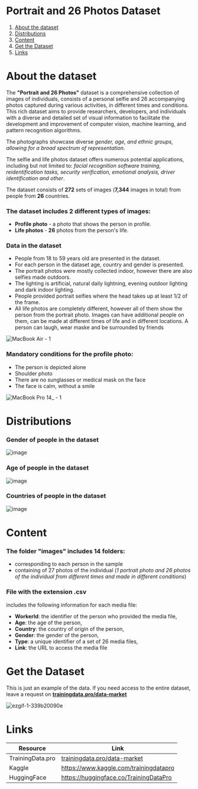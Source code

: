 # Portrait and 26 Photos Dataset
1. [ About the dataset ](#about)
2. [ Distributions ](#dist)
3. [ Content ](#cont)
4. [ Get the Dataset ](#getdat)
5. [ Links ](#link)

<a name="about"></a>
# About the dataset

The **"Portrait and 26 Photos"** dataset is a comprehensive collection of images of individuals, consists of a personal selfie and 26 accompanying photos captured during various activities, in different times and conditions. This rich dataset aims to provide researchers, developers, and individuals with a diverse and detailed set of visual information to facilitate the development and improvement of computer vision, machine learning, and pattern recognition algorithms.

The photographs showcase diverse *gender, age, and ethnic groups, allowing for a broad spectrum of representation.*

The selfie and life photos dataset offers numerous potential applications, including but not limited to: *facial recognition software training, reidentification tasks, security verification, emotional analysis, driver identification and other*.

The dataset consists of **272** sets of images (**7,344** images in total) from people from **26** countries. 

### The dataset includes 2 different types of images:
- **Profile photo** - a photo that shows the person in profile.
- **Life photos** - **26** photos from the person's life. 

### Data in the dataset
- People from 18 to 59 years old are presented in the dataset.
- For each person in the dataset age, country and gender is presented.
- The portrait photos were mostly collected indoor, however there are also selfies made outdoors.
- The lighting is artificial, natural daily lightning, evening outdoor lighting and dark indoor lighting.
- People provided portrait selfies where the head takes up at least 1/2 of the frame.
- All life photos are completely different, however all of them show the person from the portrait photo. Images can have additional people on them, can be made at different times of life and in different locations. A person can laugh, wear maske and be surrounded by friends

![MacBook Air - 1](https://github.com/Trainingdata-datamarket/Portrait-and-26-Photos/assets/113421352/0414ebdc-342a-49d7-b388-5b31c571b8dc)

### Mandatory conditions for the profile photo:

- The person is depicted alone
- Shoulder photo
- There are no sunglasses or medical mask on the face
- The face is calm, without a smile

![MacBook Pro 14_ - 1](https://github.com/Trainingdata-datamarket/Portrait-and-26-Photos/assets/113421352/957315c7-a25e-4e5e-85f6-4dcc7c4a6e83)

<a name="dist"></a>
# Distributions

### Gender of people in the dataset

![image](https://github.com/Trainingdata-datamarket/Portrait-and-26-Photos/assets/113421352/a3bd3e4f-d3f6-4e34-89f8-277033d03890)

### Age of people in the dataset

![image](https://github.com/Trainingdata-datamarket/Portrait-and-26-Photos/assets/113421352/c80aa2bc-8d32-4afd-b161-c10163285a7c)

### Countries of people in the dataset

![image](https://github.com/Trainingdata-datamarket/Portrait-and-26-Photos/assets/113421352/a16182fb-d73f-485b-a6d7-ac53e9d7924e)

<a name="cont"></a>

# Content
### The folder **"images"** includes 14 folders:
- corresponding to each person in the sample
- containing of 27 photos of the individual (*1 portrait photo and 26 photos of the individual from different times and made in different conditions*)

### File with the extension .csv
includes the following information for each media file:
- **WorkerId**: the identifier of the person who provided the media file,
- **Age**: the age of the person,
- **Country**: the country of origin of the person,
- **Gender**: the gender of the person,
- **Type**: a unique identifier of a set of 26 media files,
- **Link**: the URL to access the media file

<a name="getdat"></a>
# Get the Dataset
This is just an example of the data. If you need access to the entire dataset, leave a request on **[trainingdata.pro/data-market](https://trainingdata.pro/data-market?utm_source=github&utm_medium=cpc&utm_campaign=26photos)**

![ezgif-1-339b20090e](https://github.com/Trainingdata-datamarket/Portrait-and-26-Photos/assets/113421352/4217962c-b764-4466-b026-d5ff4217636c)

<a name="link"></a>
# Links
| Resource | Link |
| --- | --- |
| TrainingData.pro | [trainingdata.pro/data-market](https://trainingdata.pro/data-market?utm_source=github&utm_medium=cpc&utm_campaign=26photos) |
| Kaggle | https://www.kaggle.com/trainingdatapro |
| HuggingFace | https://huggingface.co/TrainingDataPro |

